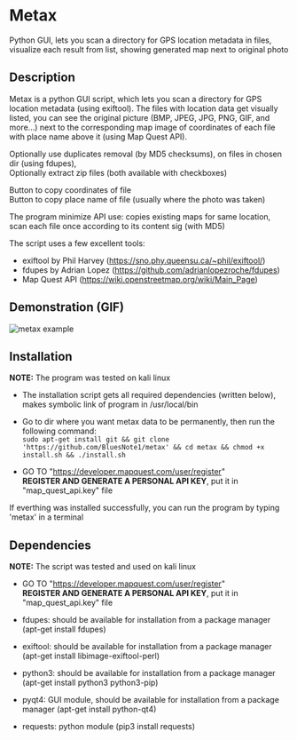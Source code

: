 # Metax
Python GUI, lets you scan a directory for GPS location metadata in files, visualize each result from list, showing generated map next to original photo


## Description

Metax is a python GUI script, which lets you scan a directory for GPS location metadata (using exiftool).
The files with location data get visually listed, you can see the original picture (BMP, JPEG, JPG, PNG, GIF, and more...)
next to the corresponding map image of coordinates of each file with place name above it (using Map Quest API).

Optionally use duplicates removal (by MD5 checksums), on files in chosen dir (using fdupes), \
Optionally extract zip files (both available with checkboxes)

Button to copy coordinates of file \
Button to copy place name of file (usually where the photo was taken)

The program minimize API use: copies existing maps for same location, scan each file once according to its content sig (with MD5)

The script uses a few excellent tools:
* exiftool by Phil Harvey (https://sno.phy.queensu.ca/~phil/exiftool/)
* fdupes by Adrian Lopez (https://github.com/adrianlopezroche/fdupes)
* Map Quest API (https://wiki.openstreetmap.org/wiki/Main_Page)


## Demonstration (GIF)

![metax example](https://i.imgur.com/HrGqFzR.gif)


## Installation

**NOTE:** The program was tested on kali linux

* The installation script gets all required dependencies (written below), makes symbolic link of program in /usr/local/bin 

* Go to dir where you want metax data to be permanently, then run the following command: \
``` sudo apt-get install git && git clone 'https://github.com/BluesNote1/metax' && cd metax && chmod +x install.sh && ./install.sh ```

* GO TO "https://developer.mapquest.com/user/register" \
**REGISTER AND GENERATE A PERSONAL API KEY**, put it in "map_quest_api.key" file

If everthing was installed successfully, you can run the program by typing 'metax' in a terminal


## Dependencies

**NOTE:** The script was tested and used on kali linux

* GO TO "https://developer.mapquest.com/user/register" \
**REGISTER AND GENERATE A PERSONAL API KEY**, put it in "map_quest_api.key" file

* fdupes: should be available for installation from a package manager (apt-get install fdupes)
* exiftool: should be available for installation from a package manager (apt-get install libimage-exiftool-perl)
* python3: should be available for installation from a package manager (apt-get install python3 python3-pip)
* pyqt4: GUI module, should be available for installation from a package manager (apt-get install python-qt4)
* requests: python module (pip3 install requests)

